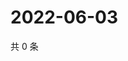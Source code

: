 # 2022-06-03

共 0 条

<!-- BEGIN WEIBO -->
<!-- 最后更新时间 Fri Jun 03 2022 05:14:09 GMT+0800 (China Standard Time) -->

<!-- END WEIBO -->
